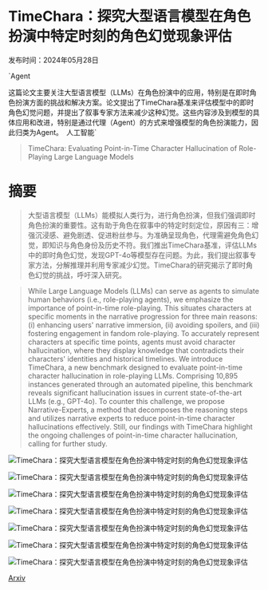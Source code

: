 # TimeChara：探究大型语言模型在角色扮演中特定时刻的角色幻觉现象评估

发布时间：2024年05月28日

`Agent

这篇论文主要关注大型语言模型（LLMs）在角色扮演中的应用，特别是在即时角色扮演方面的挑战和解决方案。论文提出了TimeChara基准来评估模型中的即时角色幻觉问题，并提出了叙事专家方法来减少这种幻觉。这些内容涉及到模型的具体应用和改进，特别是通过代理（Agent）的方式来增强模型的角色扮演能力，因此归类为Agent。` `人工智能`

> TimeChara: Evaluating Point-in-Time Character Hallucination of Role-Playing Large Language Models

# 摘要

> 大型语言模型（LLMs）能模拟人类行为，进行角色扮演，但我们强调即时角色扮演的重要性。这有助于角色在叙事中的特定时刻定位，原因有三：增强沉浸感、避免剧透、促进粉丝参与。为准确呈现角色，代理需避免角色幻觉，即知识与角色身份及历史不符。我们推出TimeChara基准，评估LLMs中的即时角色幻觉，发现GPT-4o等模型存在问题。为此，我们提出叙事专家方法，分解推理并利用专家减少幻觉。TimeChara的研究揭示了即时角色幻觉的挑战，呼吁深入研究。

> While Large Language Models (LLMs) can serve as agents to simulate human behaviors (i.e., role-playing agents), we emphasize the importance of point-in-time role-playing. This situates characters at specific moments in the narrative progression for three main reasons: (i) enhancing users' narrative immersion, (ii) avoiding spoilers, and (iii) fostering engagement in fandom role-playing. To accurately represent characters at specific time points, agents must avoid character hallucination, where they display knowledge that contradicts their characters' identities and historical timelines. We introduce TimeChara, a new benchmark designed to evaluate point-in-time character hallucination in role-playing LLMs. Comprising 10,895 instances generated through an automated pipeline, this benchmark reveals significant hallucination issues in current state-of-the-art LLMs (e.g., GPT-4o). To counter this challenge, we propose Narrative-Experts, a method that decomposes the reasoning steps and utilizes narrative experts to reduce point-in-time character hallucinations effectively. Still, our findings with TimeChara highlight the ongoing challenges of point-in-time character hallucination, calling for further study.

![TimeChara：探究大型语言模型在角色扮演中特定时刻的角色幻觉现象评估](../../../paper_images/2405.18027/x1.png)

![TimeChara：探究大型语言模型在角色扮演中特定时刻的角色幻觉现象评估](../../../paper_images/2405.18027/x2.png)

![TimeChara：探究大型语言模型在角色扮演中特定时刻的角色幻觉现象评估](../../../paper_images/2405.18027/x3.png)

![TimeChara：探究大型语言模型在角色扮演中特定时刻的角色幻觉现象评估](../../../paper_images/2405.18027/x4.png)

![TimeChara：探究大型语言模型在角色扮演中特定时刻的角色幻觉现象评估](../../../paper_images/2405.18027/x5.png)

![TimeChara：探究大型语言模型在角色扮演中特定时刻的角色幻觉现象评估](../../../paper_images/2405.18027/amt_data_quality_instruction.png)

![TimeChara：探究大型语言模型在角色扮演中特定时刻的角色幻觉现象评估](../../../paper_images/2405.18027/amt_data_quality_example.png)

[Arxiv](https://arxiv.org/abs/2405.18027)